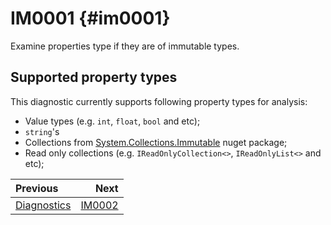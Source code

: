 # IM0001 {#im0001}

Examine properties type if they are of immutable types.

## Supported property types

This diagnostic currently supports following property types for analysis:
- Value types (e.g. `int`, `float`, `bool` and etc);
- `string`'s
- Collections from [System.Collections.Immutable](https://www.nuget.org/packages/System.Collections.Immutable/) nuget package;
- Read only collections (e.g. `IReadOnlyCollection<>`, `IReadOnlyList<>` and etc);

<div class="section_buttons">

| Previous                      |                Next |
|:------------------------------|--------------------:|
| [Diagnostics](diagnostics.md) | [IM0002](IM0002.md) |

</div>